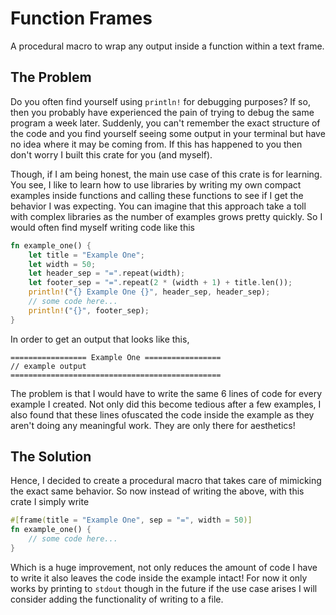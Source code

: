 # Function Frames

A procedural macro to wrap any output inside a function within a text frame.

## The Problem

Do you often find yourself using `println!` for debugging purposes? If so, then you probably have experienced the pain of trying to debug the same program a week later. Suddenly, you can't remember the exact structure of the code and you find yourself seeing some output in your terminal but have no idea where it may be coming from. If this has happened to you then don't worry I built this crate for you (and myself).

Though, if I am being honest, the main use case of this crate is for learning. You see, I like to learn how to use libraries by writing my own compact examples inside functions and calling these functions to see if I get the behavior I was expecting. You can imagine that this approach take a toll with complex libraries as the number of examples grows pretty quickly. So I would often find myself writing code like this

```rust
fn example_one() {
    let title = "Example One";
    let width = 50;
    let header_sep = "=".repeat(width);
    let footer_sep = "=".repeat(2 * (width + 1) + title.len());
    println!("{} Example One {}", header_sep, header_sep);
    // some code here...
    println!("{}", footer_sep);
}
```
In order to get an output that looks like this,

```
================= Example One =================
// example output
===============================================
```

The problem is that I would have to write the same 6 lines of code for every example I created. Not only did this become tedious after a few examples, I also found that these lines ofuscated the code inside the example as they aren't doing any meaningful work. They are only there for aesthetics! 

## The Solution

Hence, I decided to create a procedural macro that takes care of mimicking the exact same behavior. So now instead of writing the above, with this crate I simply write

```rust
#[frame(title = "Example One", sep = "=", width = 50)]
fn example_one() {
    // some code here...
}
```

Which is a huge improvement, not only reduces the amount of code I have to write it also leaves the code inside the example intact! For now it only works by printing to `stdout` though in the future if the use case arises I will consider adding the functionality of writing to a file.
